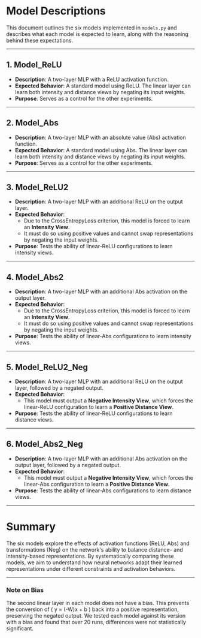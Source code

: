# Model Descriptions

This document outlines the six models implemented in `models.py` and describes what each model is expected to learn, along with the reasoning behind these expectations.

---

## 1. **Model_ReLU**
- **Description**: A two-layer MLP with a ReLU activation function.
- **Expected Behavior**: A standard model using ReLU. The linear layer can learn both intensity and distance views by negating its input weights.
- **Purpose**: Serves as a control for the other experiments.

---

## 2. **Model_Abs**
- **Description**: A two-layer MLP with an absolute value (Abs) activation function.
- **Expected Behavior**: A standard model using Abs. The linear layer can learn both intensity and distance views by negating its input weights.
- **Purpose**: Serves as a control for the other experiments.

---

## 3. **Model_ReLU2**
- **Description**: A two-layer MLP with an additional ReLU on the output layer.
- **Expected Behavior**: 
  - Due to the CrossEntropyLoss criterion, this model is forced to learn an **Intensity View**.
  - It must do so using positive values and cannot swap representations by negating the input weights.
- **Purpose**: Tests the ability of linear-ReLU configurations to learn intensity views.

---

## 4. **Model_Abs2**
- **Description**: A two-layer MLP with an additional Abs activation on the output layer.
- **Expected Behavior**:
  - Due to the CrossEntropyLoss criterion, this model is forced to learn an **Intensity View**.
  - It must do so using positive values and cannot swap representations by negating the input weights.
- **Purpose**: Tests the ability of linear-Abs configurations to learn intensity views.

---

## 5. **Model_ReLU2_Neg**
- **Description**: A two-layer MLP with an additional ReLU on the output layer, followed by a negated output.
- **Expected Behavior**:
  - This model must output a **Negative Intensity View**, which forces the linear-ReLU configuration to learn a **Positive Distance View**.
- **Purpose**: Tests the ability of linear-ReLU configurations to learn distance views.

---

## 6. **Model_Abs2_Neg**
- **Description**: A two-layer MLP with an additional Abs activation on the output layer, followed by a negated output.
- **Expected Behavior**:
  - This model must output a **Negative Intensity View**, which forces the linear-Abs configuration to learn a **Positive Distance View**.
- **Purpose**: Tests the ability of linear-Abs configurations to learn distance views.

---

# Summary

The six models explore the effects of activation functions (ReLU, Abs) and transformations (Neg) on the network's ability to balance distance- and intensity-based representations. By systematically comparing these models, we aim to understand how neural networks adapt their learned representations under different constraints and activation behaviors.

---

### Note on Bias
The second linear layer in each model does not have a bias. This prevents the conversion of \( y = (-W)x + b \) back into a positive representation, preserving the negated output. We tested each model against its version with a bias and found that over 20 runs, differences were not statistically significant.
